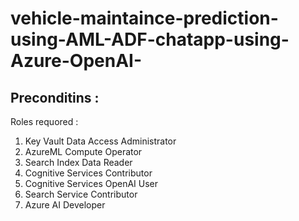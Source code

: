 # vehicle-maintaince-prediction-using-AML-ADF-chatapp-using-Azure-OpenAI-

## Preconditins :
Roles requored :
1. Key Vault Data Access Administrator
2. AzureML Compute Operator
3. Search Index Data Reader 
4. Cognitive Services Contributor
5. Cognitive Services OpenAI User
6. Search Service Contributor
7. Azure AI Developer


